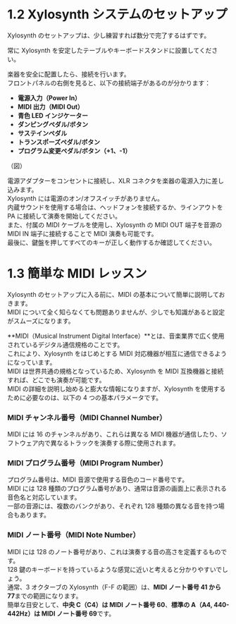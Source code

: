 # 1.2 Xylosynth システムのセットアップ

Xylosynth のセットアップは、少し練習すれば数分で完了するはずです。

常に Xylosynth を安定したテーブルやキーボードスタンドに設置してください。

楽器を安全に配置したら、接続を行います。  
フロントパネルの右側を見ると、以下の接続端子があるのが分かります：

- **電源入力（Power In）**
- **MIDI 出力（MIDI Out）**
- **青色 LED インジケーター**
- **ダンピングペダル/ボタン**
- **サステインペダル**
- **トランスポーズペダル/ボタン**
- **プログラム変更ペダル/ボタン（+1、-1）**

（図）

電源アダプターをコンセントに接続し、XLR コネクタを楽器の電源入力に差し込みます。  
Xylosynth には電源のオン/オフスイッチがありません。  
内蔵サウンドを使用する場合は、ヘッドフォンを接続するか、ラインアウトを PA に接続して演奏を開始してください。  
また、付属の MIDI ケーブルを使用し、Xylosynth の MIDI OUT 端子を音源の MIDI IN 端子に接続することで MIDI 演奏も可能です。  
最後に、鍵盤を押してすべてのキーが正しく動作するか確認してください。

# 1.3 簡単な MIDI レッスン

Xylosynth のセットアップに入る前に、MIDI の基本について簡単に説明しておきます。  
MIDI について全く知らなくても問題ありませんが、少しでも知識があると設定がスムーズになります。

**MIDI（Musical Instrument Digital Interface）**とは、音楽業界で広く使用されているデジタル通信規格のことです。  
これにより、Xylosynth をはじめとする MIDI 対応機器が相互に通信できるようになっています。  
MIDI は世界共通の規格となっているため、Xylosynth を MIDI 互換機器と接続すれば、どこでも演奏が可能です。  
MIDI の詳細を説明し始めると膨大な情報になりますが、Xylosynth を使用するために必要なのは、以下の 4 つの基本パラメータです。

### **MIDI チャンネル番号（MIDI Channel Number）**

MIDI には 16 のチャンネルがあり、これらは異なる MIDI 機器が通信したり、ソフトウェア内で異なるトラックを演奏する際に使用されます。

### **MIDI プログラム番号（MIDI Program Number）**

プログラム番号は、MIDI 音源で使用する音色のコード番号です。  
MIDI には 128 種類のプログラム番号があり、通常は音源の画面上に表示される音色名と対応しています。  
一部の音源には、複数のバンクがあり、それぞれ 128 種類の異なる音を持つ場合もあります。

### **MIDI ノート番号（MIDI Note Number）**

MIDI には 128 のノート番号があり、これは演奏する音の高さを定義するものです。  
128 鍵のキーボードを持っているような感覚に近いと考えると分かりやすいでしょう。  
通常、3 オクターブの Xylosynth（F-F の範囲）は、**MIDI ノート番号 41 から 77**までの範囲になります。  
簡単な目安として、**中央 C（C4）は MIDI ノート番号 60**、**標準の A（A4, 440-442Hz）は MIDI ノート番号 69**です。
